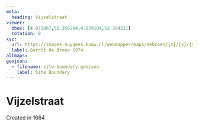 ```yaml
---
meta:
  heading: Vijzelstraat
viewer:
  bbox: [4.871867,52.356204,4.929104,52.384211]
  rotation: 0
xyz:
  url: https://images.huygens.knaw.nl/webmapper/maps/debroen/{z}/{x}/{y}.png
  label: Gerrit de Broen 1974
allmaps:
geojson: 
  - filename: site-boundary.geojson
    label: Site Boundary
---
```

# Vijzelstraat
Created in 1664
